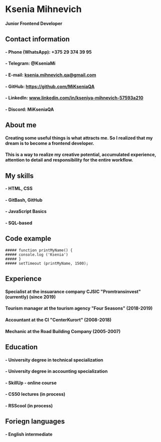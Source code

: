 # Ksenia Mihnevich    
#### Junior Frontend Developer

## Contact information
#### - Phone (WhatsApp): +375 29 374 39 95
#### - Telegram: @KseniaMi
#### - E-mail: ksenia.mihnevich.qa@gmail.com
#### - GitHub: https://github.com/MiKseniaQA
#### - LinkedIn: www.linkedin.com/in/kseniya-mihnevich-57593a210
#### - Discord: MiKseniaQA

## About me
#### Creating some useful things is what attracts me. So I realized that my dream is to become a frontend developer.
#### This is a way to realize my creative potential, accumulated experience, attention to detail and responsibility for the entire workflow.

## My skills
#### - HTML, CSS
#### - GitBash, GitHub
#### - JavaScript Basics
#### - SQL-based

## Code example
```
##### function printMyName() {
##### console.log ('Ksenia')
##### }
##### setTimeout (printMyName, 1500);
```
## Experience

#### Specialist at the insuarance company CJSIC "Promtransinvest" (currently) (since 2019)
#### Tourism manager at the tourism agency "Four Seasons" (2018-2019)
#### Accountant at the CI "CenterKurort" (2008-2018)
#### Mechanic at the Road Building Company (2005-2007)

## Education
#### - University degree in technical specialization
#### - University degree in accounting specialization
#### - SkillUp - online course
#### - CS50 lectures (in process)
#### - RSScool (in process) 

## Foriegn languages
#### - English intermediate





